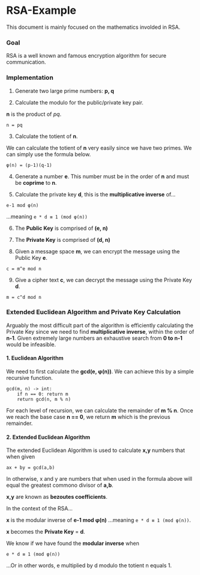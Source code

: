 # RSA-Example
This document is mainly focused on the mathematics involded in RSA.

### Goal
RSA is a well known and famous encryption algorithm for secure communication.

### Implementation

1. Generate two large prime numbers: **p, q**

2. Calculate the modulo for the public/private key pair. 

**n** is the product of *pq*.
```
n = pq
```

3. Calculate the totient of **n**.

We can calculate the totient of **n** very easily since we have two primes. 
We can simply use the formula below.
```
φ(n) = (p-1)(q-1)
```

4. Generate a number **e**. This number must be in the order of **n** and must be **coprime** to **n**.

5. Calculate the private key **d**, this is the **multiplicative inverse** of...

```
e-1 mod φ(n)
```

...meaning `e * d ≡ 1 (mod φ(n))`

6. The **Public Key** is comprised of **(e, n)**

7. The **Private Key** is comprised of **(d, n)**

8. Given a message space **m**, we can encrypt the message using the Public Key **e**.

```
c = m^e mod n
```

9. Give a cipher text **c**, we can decrypt the message using the Private Key **d**.

```
m = c^d mod n
```

### Extended Euclidean Algorithm and Private Key Calculation

Arguably the most difficult part of the algorithm is efficiently calculating the Private Key since we need to find **multiplicative inverse**, within the order of **n-1**. Given extremely large numbers an exhaustive search from **0 to n-1** would be infeasible.

#### 1. Euclidean Algorithm

We need to first calculate the **gcd(e, φ(n))**. We can achieve this by a simple recursive function.

```
gcd(m, n) -> int:
    if n == 0: return m
    return gcd(n, m % n)
```
For each level of recursion, we can calculate the remainder of **m % n**. Once we reach the base case **n == 0**, we return **m** which is the previous remainder.

#### 2. Extended Euclidean Algorithm

The extended Euclidean Algorithm is used to calculate **x,y** numbers that when given

```
ax + by = gcd(a,b)
```

In otherwise, x and y are numbers that when used in the formula above will equal the greatest commono divisor of **a,b**.

**x,y** are known as **bezoutes coefficients**.

In the context of the RSA...

**x** is the modular inverse of **e-1 mod φ(n)** ...meaning `e * d ≡ 1 (mod φ(n))`. 

**x** becomes the **Private Key** = **d**.

We know if we have found the **modular inverse** when

```
e * d ≡ 1 (mod φ(n))
```

...Or in other words, e multiplied by d modulo the totient n equals 1.
